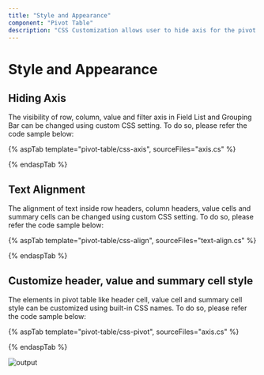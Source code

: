 ```yaml
---
title: "Style and Appearance"
component: "Pivot Table"
description: "CSS Customization allows user to hide axis for the pivot by overriding the styles."
---
```


# Style and Appearance

## Hiding Axis

The visibility of row, column, value and filter axis in Field List and Grouping Bar can be changed using custom CSS setting. To do so, please refer the code sample below:

{% aspTab template="pivot-table/css-axis", sourceFiles="axis.cs" %}

{% endaspTab %}

## Text Alignment

The alignment of text inside row headers, column headers, value cells and summary cells can be changed using custom CSS setting. To do so, please refer the code sample below:

{% aspTab template="pivot-table/css-align", sourceFiles="text-align.cs" %}

{% endaspTab %}

## Customize header, value and summary cell style

The elements in pivot table like header cell, value cell and summary cell style can be customized using built-in CSS names. To do so, please refer the code sample below:

{% aspTab template="pivot-table/css-pivot", sourceFiles="axis.cs" %}

{% endaspTab %}

![output](images/pivottable-css.png)